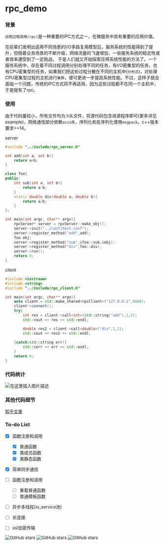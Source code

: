 # rpc_demo

### 背景
`远程过程调用(rpc)`是一种重要的IPC方式之一，在微服务中具有重要的应用价值。

在前辈们发明出适用不同场景的I/O多路复用模型后，服务系统的性能得到了提升，但随着业务场景的不断升级，网络流量的飞速增加，一些服务系统的稳定性或者效率遭受到了一定挑战，
于是人们就又开始探索压榨系统性能的方法了。一个服务系统中，存在着不同过程调用分别处理不同的任务，有I/O密集型的任务，也有CPU密集型的任务，如果我们把这些过程分散在不同的主机中(`分布式`)，对处理CPU密集型过程的主机进行`集群`，便可更进一步提高系统性能。不过，这样子就会面临一个问题，传统的IPC方式将不再适用，因为这些过程都不在同一个主机中，于是就有了rpc。

### 使用
由于代码量较小，所有文件均为.h头文件，将源代码包含进源程序即可(更多详见example)，网络通信部分依赖`asio库`，序列化和反序列化使用`msgpack`。c++版本要求>=14。

server
```c++
#include "../include/rpc_server.h"

int add(int a, int b){
    return a+b;
}

class foo{
public:
    int sub(int a, int b){
        return a-b;
    }
    static double div(double a, double b){
        return a/b;
    }
};

int main(int argc, char** argv){
    rpcServer* server = rpcServer::make_obj();
    server->init("../conf/test.conf");
    server->register_method("add",add);
    foo obj;
    server->register_method("sub",&foo::sub,&obj);
    server->register_method("div",foo::div);
    server->run();
    return 0;
}
```

client
```c++
#include <iostream>
#include <string>
#include "../include/rpc_client.h"

int main(int argc, char** argv){
    auto client = std::make_shared<rpcClient>("127.0.0.1",8080);
    client->connect();
    try{
        int res = client->call<int>(std::string("add"),1,2);
        std::cout << res << std::endl;

        double res2 = client->call<double>("div",1,2);
        std::cout << res2 << std::endl;
        
    }catch(std::string err){
        std::cerr << err << std::endl;
    }
    return 0;
}
```

### 代码统计
![在这里插入图片描述](https://img-blog.csdnimg.cn/8c2d1bf995af428b94d79f5fc1117ef4.jpg?x-oss-process=image/watermark,type_ZHJvaWRzYW5zZmFsbGJhY2s,shadow_50,text_Q1NETiBAcXFfMjAwMTQ2MTE=,size_20,color_FFFFFF,t_70,g_se,x_16#pic_center)

### 其他代码细节
[知乎文章](https://zhuanlan.zhihu.com/p/419860500)

### To-do List
- [x] 函数注册和调用
  - [x] 普通函数
  - [x] 类成员函数
  - [x] 类静态函数
- [x] 简单同步通信
- [ ] 函数注册和调用
  - [ ] 重载普通函数
  - [ ] 普通模板函数
- [ ] 异步多线程(io_service池)
- [ ] 长连接
- [ ] ssl加密传输



![GitHub stars](https://img.shields.io/badge/%E7%9D%A1%E5%A4%A7%E8%A7%89-%E8%BA%AB%E4%BD%93%E5%81%A5%E5%BA%B7-green) ![GitHub stars](https://img.shields.io/badge/%E9%A6%99%E6%A6%AD%E4%B8%BD%E8%88%8D-%E6%85%A2%E6%85%A2%E8%B5%B0-brightgreen) ![GitHub stars](https://img.shields.io/badge/%E7%BF%A1%E5%86%B7%E7%BF%A0-%E6%97%85%E8%A1%8C-orange)
